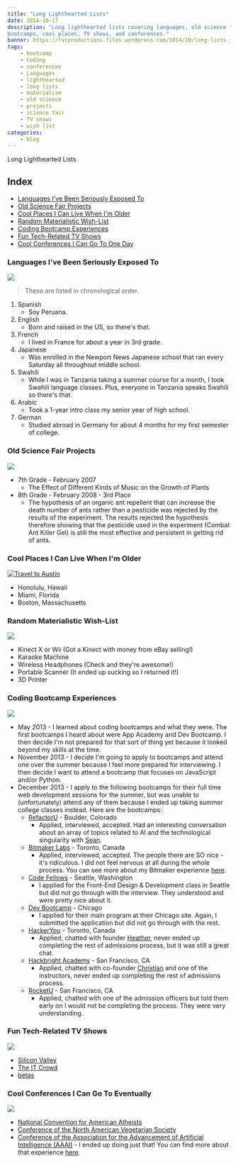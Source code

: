 ```yaml
---
title: "Long Lighthearted Lists"
date: 2014-10-17
description: "Long lighthearted lists covering languages, old science fair project, coding
bootcamps, cool places, TV shows, and conferences."
banner: https://fvcproductions.files.wordpress.com/2014/10/long-lists.jpg
tags:
    - bootcamp
    - Coding
    - conferences
    - Languages
    - lighthearted
    - long lists
    - materialism
    - old science
    - projects
    - science fair
    - TV shows
    - wish list
categories:
    - blog
---
```


Long Lighthearted Lists

## Index

* [Languages I've Been Seriously Exposed To](#section-languages)
* [Old Science Fair Projects](#section-oldscience)
* [Cool Places I Can Live When I'm Older](#section-places)
* [Random Materialistic Wish-List](#section-wishes)
* [Coding Bootcamp Experiences](#section-bootcamps)
* [Fun Tech-Related TV Shows](#section-techtv)
* [Cool Conferences I Can Go To One Day](#section-conferences)

### Languages I've Been Seriously Exposed To

![](//www.clker.com/cliparts/5/9/c/2/1194984395619889880earth_globe_dan_gerhrads_01.svg.med.png)

> These are listed in chronological order.

1. Spanish
   * Soy Peruana.
2. English
   * Born and raised in the US, so there's that.
3. French
   * I lived in France for about a year in 3rd grade.
4. Japanese
   * Was enrolled in the Newport News Japanese school that ran every Saturday all throughout middle school.
5. Swahili
   * While I was in Tanzania taking a summer course for a month, I took Swahili language classes. Plus, everyone in Tanzania speaks Swahili so there's that.
6. Arabic
   * Took a 1-year intro class my senior year of high school.
7. German
   * Studied abroad in Germany for about 4 months for my first semester of college.

### Old Science Fair Projects

![](//shaullelementary.oursciencefair.com/doc.ashx?id=1491)

* 7th Grade - February 2007
  * The Effect of Different Kinds of Music on the Growth of Plants
* 8th Grade - February 2008 - 3rd Place
  * The hypothesis of an organic ant repellent that can increase the death number of ants rather than a pesticide was rejected by the results of the experiment. The results rejected the hypothesis therefore showing that the pesticide used in the experiment (Combat Ant Killer Gel) is still the most effective and persistent in getting rid of ants.

### Cool Places I Can Live When I'm Older

[![Travel to
Austin](//fvcproductions.files.wordpress.com/2015/01/img_0074.jpg?w=294)](//fvcproductions.files.wordpress.com/2015/01/img_0074.jpg)

* Honolulu, Hawaii
* Miami, Florida
* Boston, Massachusetts

### Random Materialistic Wish-List

![](//s3.amazonaws.com/rapgenius/Genie-image.gif)

* Kinect X or Wii (Got a Kinect with money from eBay selling!)
* Karaoke Machine
* Wireless Headphones (Check and they're awesome!)
* Portable Scanner (It ended up sucking so I returned it!)
* 3D Printer

### Coding Bootcamp Experiences

![](//cdn.skilledup.com/wp-content/uploads/2013/08/coding-bootcamp.jpg)

* May 2013 - I learned about coding bootcamps and what they were. The first bootcamps I heard about were App Academy and Dev Bootcamp. I then decide I'm not prepared for that sort of thing yet because it looked beyond my skills at the time.
* November 2013 - I decide I'm going to apply to bootcamps and attend one over the summer because I feel more prepared for interviewing. I then decide I want to attend a bootcamp that focuses on JavaScript and/or Python.
* December 2013 - I apply to the following bootcamps for their full time web development sessions for the summer, but was unable to (unfortunately) attend any of them because I ended up taking summer college classes instead. Here are the bootcamps:
  * [RefactorU](//www.refactoru.com) - Boulder, Colorado
    * Applied, interviewed, accepted. Had an interesting conversation about an array of topics related to AI and the technological singularity with [Sean](//twitter.com/seandaken "Sean Daken - Twitter").
  * [Bitmaker Labs](//bitmakerlabs.com) - Toronto, Canada
    * Applied, interviewed, accepted. The people there are SO nice - it's ridiculous. I did not feel nervous at all during the whole process. You can see more about my Bitmaker experience [here](/blog/2014/03/12/interview-bitmaker-labs/).
  * [Code Fellows](//www.codefellows.org/ "Code Fellows") - Seattle, Washington
    * I applied for the Front-End Design & Development class in Seattle but did not go through with the interview. They understood and were pretty nice about it.
  * [Dev Bootcamp](//devbootcamp.com/ "Dev Bootcamp") - Chicago
    * I applied for their main program at their Chicago site. Again, I submitted the application but did not go through with the rest.
  * [HackerYou](//hackeryou.com) - Toronto, Canada
    * Applied, chatted with founder [Heather](//twitter.com/heatherpayne "Heather Payne - Twitter"), never ended up completing the rest of admissions process, but it was still a great chat.
  * [Hackbright Academy](//www.hackbrightacademy.com) - San Francisco, CA
    * Applied, chatted with co-founder [Christian](//twitter.com/chriszf "Christian - Twitter") and one of the instructors, never ended up completing the rest of admissions process.
  * [RocketU](//rocket-space.com/rocketu/ "RocketU") - San Francisco, CA
    * Applied, chatted with one of the admission officers but told them early on I would not be completing the process. They were very understanding.

### Fun Tech-Related TV Shows

![](//fanart.tv/fanart/tv/277165/hdtvlogo/silicon-valley-534724dd97592.png)

* [Silicon Valley](//www.imdb.com/title/tt2575988/)
* [The IT Crowd](//www.imdb.com/title/tt0487831/)
* [betas](//www.imdb.com/title/tt3012184/)

### Cool Conferences I Can Go To Eventually

![](//www.icwsm.org/2012/images/supported-by/aaai.png)

* [National Convention for American Atheists](//atheists.org/convention2015)
* [Conference of the North American Vegetarian Society](//www.vegetariansummerfest.org/index.htm)
* [Conference of the Association for the Advancement of Artificial Intelligence (AAAI)](//www.aaai.org/Conferences/AAAI/aaai15.php) - I ended up doing just that! You can find more about that experience [here](//fvcproductions.com/blog/2015/01/30/adventures-with-aaai-2015/ "Adventures with AAAI").
